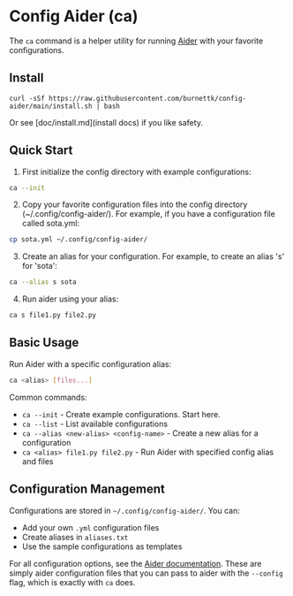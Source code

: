 # Config Aider (ca)

The `ca` command is a helper utility for running [Aider](https://aider.chat) with your favorite configurations.

## Install

`curl -sSf https://raw.githubusercontent.com/burnettk/config-aider/main/install.sh | bash`

Or see [doc/install.md](install docs) if you like safety.

## Quick Start

1. First initialize the config directory with example configurations:
```bash
ca --init
```

2. Copy your favorite configuration files into the config directory (~/.config/config-aider/). For example, if you have a configuration file called sota.yml:
```bash
cp sota.yml ~/.config/config-aider/
```

3. Create an alias for your configuration. For example, to create an alias 's' for 'sota':
```bash
ca --alias s sota
```

4. Run aider using your alias:
```bash
ca s file1.py file2.py
```

## Basic Usage

Run Aider with a specific configuration alias:

```bash
ca <alias> [files...]
```

Common commands:

- `ca --init` - Create example configurations. Start here.
- `ca --list` - List available configurations
- `ca --alias <new-alias> <config-name>` - Create a new alias for a configuration
- `ca <alias> file1.py file2.py` - Run Aider with specified config alias and files

## Configuration Management

Configurations are stored in `~/.config/config-aider/`. You can:

- Add your own `.yml` configuration files
- Create aliases in `aliases.txt`
- Use the sample configurations as templates

For all configuration options, see the [Aider documentation](https://github.com/Aider-AI/aider/blob/main/aider/website/assets/sample.aider.conf.yml).
These are simply aider configuration files that you can pass to aider with the `--config` flag, which is exactly with `ca` does.

